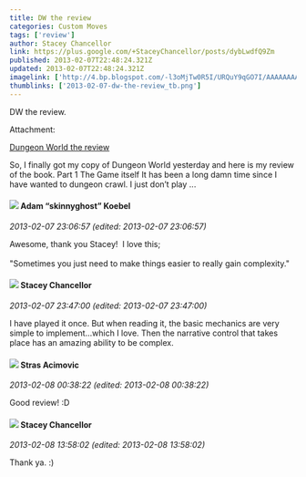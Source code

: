```yaml
---
title: DW the review
categories: Custom Moves
tags: ['review']
author: Stacey Chancellor
link: https://plus.google.com/+StaceyChancellor/posts/dybLwdfQ9Zm
published: 2013-02-07T22:48:24.321Z
updated: 2013-02-07T22:48:24.321Z
imagelink: ['http://4.bp.blogspot.com/-l3oMjTw0R5I/URQuY9qGO7I/AAAAAAAACFw/2DP-TRXuys0/s400/dw1.jpg']
thumblinks: ['2013-02-07-dw-the-review_tb.png']
---
```


DW the review.


Attachment:

<a href='http://thefatearchives.blogspot.com/2013/02/dungeon-world-review.html'>Dungeon World the review</a>


So, I finally got my copy of Dungeon World yesterday and here is my review of the book. Part 1 The Game itself It has been a long damn time since I have wanted to dungeon crawl. I just don’t play ...
<div id='comment z122c1iasnydsz2ax04ccphoisr4t1yxisw0k'>
  <h4><img src='{{site.baseurl}}//images/avatars/112484087750169360510_photo.jpg'> Adam “skinnyghost” Koebel</h4>
      <p><cite>2013-02-07 23:06:57 (edited: 2013-02-07 23:06:57)</cite></p>
        <p>Awesome, thank you Stacey!  I love this;<br /><br />&quot;Sometimes you just need to make things easier to really gain complexity.&quot;</p>
</div>
        

<div id='comment z122c1iasnydsz2ax04ccphoisr4t1yxisw0k'>
  <h4><img src='{{site.baseurl}}//images/avatars/111111898558971712489_photo.jpg'> Stacey Chancellor</h4>
      <p><cite>2013-02-07 23:47:00 (edited: 2013-02-07 23:47:00)</cite></p>
        <p>I have played it once. But when reading it, the basic mechanics are very simple to implement...which I love. Then the narrative control that takes place has an amazing ability to be complex.</p>
</div>
        

<div id='comment z122c1iasnydsz2ax04ccphoisr4t1yxisw0k'>
  <h4><img src='{{site.baseurl}}//images/avatars/101825723823652157001_photo.jpg'> Stras Acimovic</h4>
      <p><cite>2013-02-08 00:38:22 (edited: 2013-02-08 00:38:22)</cite></p>
        <p>Good review! :D</p>
</div>
        

<div id='comment z122c1iasnydsz2ax04ccphoisr4t1yxisw0k'>
  <h4><img src='{{site.baseurl}}//images/avatars/111111898558971712489_photo.jpg'> Stacey Chancellor</h4>
      <p><cite>2013-02-08 13:58:02 (edited: 2013-02-08 13:58:02)</cite></p>
        <p>Thank ya. :)</p>
</div>
        